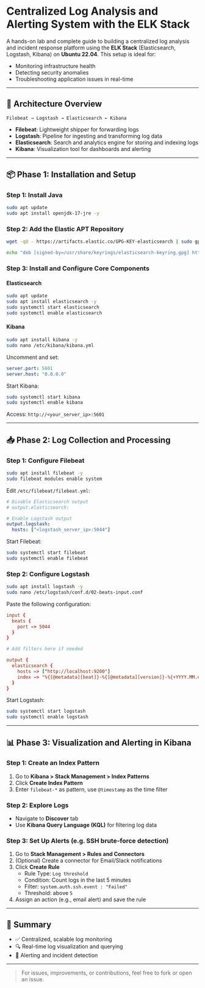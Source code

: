 
# Centralized Log Analysis and Alerting System with the ELK Stack

A hands-on lab and complete guide to building a centralized log analysis and incident response platform using the **ELK Stack** (Elasticsearch, Logstash, Kibana) on **Ubuntu 22.04**. This setup is ideal for:

- Monitoring infrastructure health  
- Detecting security anomalies  
- Troubleshooting application issues in real-time  

---

## 🔧 Architecture Overview

```text
Filebeat → Logstash → Elasticsearch ← Kibana
```

- **Filebeat**: Lightweight shipper for forwarding logs
- **Logstash**: Pipeline for ingesting and transforming log data
- **Elasticsearch**: Search and analytics engine for storing and indexing logs
- **Kibana**: Visualization tool for dashboards and alerting

---

## 📦 Phase 1: Installation and Setup

### Step 1: Install Java
```bash
sudo apt update
sudo apt install openjdk-17-jre -y
```

### Step 2: Add the Elastic APT Repository
```bash
wget -qO - https://artifacts.elastic.co/GPG-KEY-elasticsearch | sudo gpg --dearmor -o /usr/share/keyrings/elasticsearch-keyring.gpg

echo "deb [signed-by=/usr/share/keyrings/elasticsearch-keyring.gpg] https://artifacts.elastic.co/packages/8.x/apt stable main" | sudo tee /etc/apt/sources.list.d/elastic-8.x.list
```

### Step 3: Install and Configure Core Components

#### Elasticsearch
```bash
sudo apt update
sudo apt install elasticsearch -y
sudo systemctl start elasticsearch
sudo systemctl enable elasticsearch
```

#### Kibana
```bash
sudo apt install kibana -y
sudo nano /etc/kibana/kibana.yml
```

Uncomment and set:
```yaml
server.port: 5601
server.host: "0.0.0.0"
```

Start Kibana:
```bash
sudo systemctl start kibana
sudo systemctl enable kibana
```

Access: `http://<your_server_ip>:5601`

---

## 📥 Phase 2: Log Collection and Processing

### Step 1: Configure Filebeat

```bash
sudo apt install filebeat -y
sudo filebeat modules enable system
```

Edit `/etc/filebeat/filebeat.yml`:
```yaml
# Disable Elasticsearch output
# output.elasticsearch:

# Enable Logstash output
output.logstash:
  hosts: ["<logstash_server_ip>:5044"]
```

Start Filebeat:
```bash
sudo systemctl start filebeat
sudo systemctl enable filebeat
```

### Step 2: Configure Logstash

```bash
sudo apt install logstash -y
sudo nano /etc/logstash/conf.d/02-beats-input.conf
```

Paste the following configuration:

```conf
input {
  beats {
    port => 5044
  }
}

# Add filters here if needed

output {
  elasticsearch {
    hosts => ["http://localhost:9200"]
    index => "%{[@metadata][beat]}-%{[@metadata][version]}-%{+YYYY.MM.dd}"
  }
}
```

Start Logstash:
```bash
sudo systemctl start logstash
sudo systemctl enable logstash
```

---

## 📊 Phase 3: Visualization and Alerting in Kibana

### Step 1: Create an Index Pattern

1. Go to **Kibana > Stack Management > Index Patterns**
2. Click **Create Index Pattern**
3. Enter `filebeat-*` as pattern, use `@timestamp` as the time filter

### Step 2: Explore Logs

- Navigate to **Discover** tab
- Use **Kibana Query Language (KQL)** for filtering log data

### Step 3: Set Up Alerts (e.g. SSH brute-force detection)

1. Go to **Stack Management > Rules and Connectors**
2. (Optional) Create a connector for Email/Slack notifications
3. Click **Create Rule**
   - Rule Type: `Log threshold`
   - Condition: Count logs in the last 5 minutes
   - Filter: `system.auth.ssh.event : "Failed"`
   - Threshold: above `5`
4. Assign an action (e.g., email alert) and save the rule

---

## 📌 Summary

- ✅ Centralized, scalable log monitoring
- 🔍 Real-time log visualization and querying
- 📢 Alerting and incident detection

---

> For issues, improvements, or contributions, feel free to fork or open an issue.
